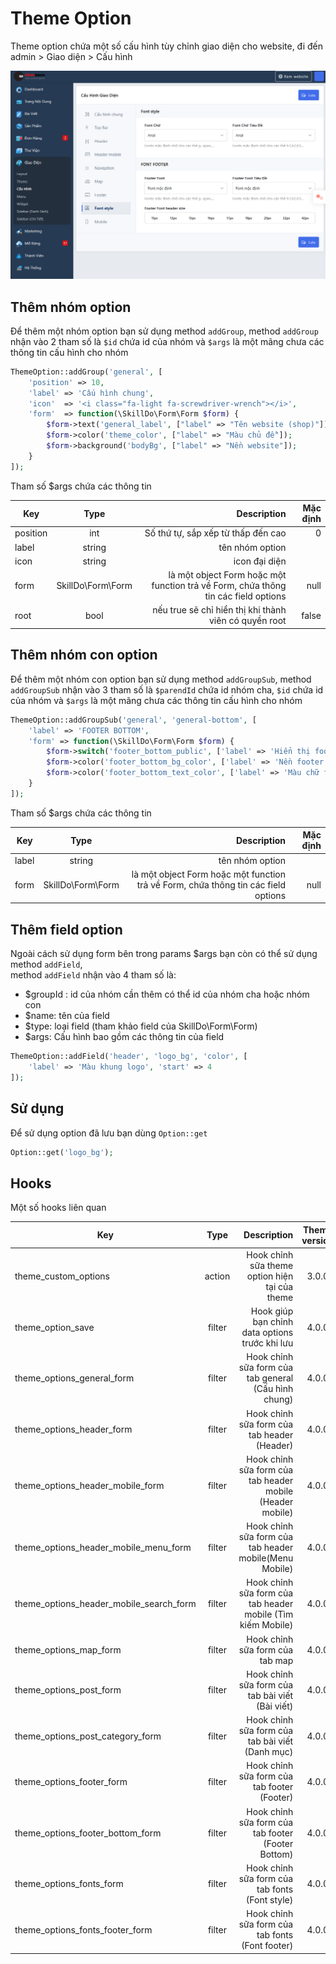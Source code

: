 # Theme Option
Theme option chứa một số cấu hình tùy chỉnh giao diện cho website, đi đến admin > Giao diện > Cấu hình
>
![img_2.png](img_2.png)

## Thêm nhóm option
Để thêm một nhóm option bạn sử dụng method `addGroup`, method `addGroup` nhận vào 2 tham số là `$id` chứa id của nhóm và `$args` là một mãng chưa các thông tin cấu hình cho nhóm
```php
ThemeOption::addGroup('general', [
    'position' => 10,
    'label' => 'Cấu hình chung',
    'icon'  => '<i class="fa-light fa-screwdriver-wrench"></i>',
    'form'  => function(\SkillDo\Form\Form $form) {
        $form->text('general_label', ["label" => "Tên website (shop)"]);
        $form->color('theme_color', ["label" => "Màu chủ đề"]);
        $form->background('bodyBg', ["label" => "Nền website"]);
    }
]);
```
Tham số $args chứa các thông tin

| Key      |       Type        |                                                                        Description | Mặc định |
|----------|:-----------------:|-----------------------------------------------------------------------------------:|---------:|
| position |        int        |                                                 Số thứ tự, sắp xếp từ thấp đến cao |        0 |
| label    |      string       |                                                                    tên nhóm option |          |
| icon     |      string       |                                                                      icon đại diện |          |
| form     | SkillDo\Form\Form | là một object Form hoặc một function trả về Form, chứa thông tin các field options |     null |
| root     |       bool        |                              nếu true sẽ chỉ hiển thị khi thành viên có quyền root |    false |

## Thêm nhóm con option
Để thêm một nhóm con option bạn sử dụng method `addGroupSub`, method `addGroupSub` nhận vào 3 tham số là `$parendId` chứa id nhóm cha, `$id` chứa id của nhóm và `$args` là một mãng chưa các thông tin cấu hình cho nhóm
```php
ThemeOption::addGroupSub('general', 'general-bottom', [
    'label' => 'FOOTER BOTTOM',
    'form' => function(\SkillDo\Form\Form $form) {
        $form->switch('footer_bottom_public', ['label' => 'Hiển thị footer bottom', 'start' => 4, 'options' => 1]);
        $form->color('footer_bottom_bg_color', ['label' => 'Nền footer bottom', 'start' => 4]);
        $form->color('footer_bottom_text_color', ['label' => 'Màu chữ footer bottom', 'start' => 4]);
    }
]);
```

Tham số $args chứa các thông tin

| Key      |       Type        |                                                                        Description | Mặc định |
|----------|:-----------------:|-----------------------------------------------------------------------------------:|---------:|
| label    |      string       |                                                                    tên nhóm option |          |
| form     | SkillDo\Form\Form | là một object Form hoặc một function trả về Form, chứa thông tin các field options |     null |

## Thêm field option
Ngoài cách sử dụng form bên trong params $args bạn còn có thể sử dụng method `addField`,  
method `addField` nhận vào 4 tham số là:
- $groupId : id của nhóm cần thêm có thể id của nhóm cha hoặc nhóm con
- $name: tên của field
- $type: loại field (tham khảo field của SkillDo\Form\Form)
- $args: Cấu hình bao gồm các thông tin của field

```php
ThemeOption::addField('header', 'logo_bg', 'color', [
    'label' => 'Màu khung logo', 'start' => 4
]);
```
## Sử dụng
Để sử dụng option đã lưu bạn dùng `Option::get`
```php
Option::get('logo_bg');
```
## Hooks
Một số hooks liên quan

| Key                                     |  Type  |                                                 Description | Theme version |
|-----------------------------------------|:------:|------------------------------------------------------------:|:-------------:|
| theme_custom_options                    | action |              Hook chỉnh sữa theme option hiện tại của theme |     3.0.0     |
| theme_option_save                       | filter |              Hook giúp bạn chỉnh data options trước khi lưu |     4.0.0     |
| theme_options_general_form              | filter |        Hook chỉnh sữa form của tab general (Cấu hình chung) |     4.0.0     |
| theme_options_header_form               | filter |                 Hook chỉnh sữa form của tab header (Header) |     4.0.0     |
| theme_options_header_mobile_form        | filter |   Hook chỉnh sữa form của tab header mobile (Header mobile) |     4.0.0     |
| theme_options_header_mobile_menu_form   | filter |      Hook chỉnh sữa form của tab header mobile(Menu Mobile) |     4.0.0     |
| theme_options_header_mobile_search_form | filter | Hook chỉnh sữa form của tab header mobile (Tìm kiếm Mobile) |     4.0.0     |
| theme_options_map_form                  | filter |                             Hook chỉnh sữa form của tab map |     4.0.0     |
| theme_options_post_form                 | filter |             Hook chỉnh sữa form của tab bài viết (Bài viết) |     4.0.0     |
| theme_options_post_category_form        | filter |             Hook chỉnh sữa form của tab bài viết (Danh mục) |     4.0.0     |
| theme_options_footer_form               | filter |                 Hook chỉnh sữa form của tab footer (Footer) |     4.0.0     |
| theme_options_footer_bottom_form        | filter |          Hook chỉnh sữa form của tab footer (Footer Bottom) |     4.0.0     |
| theme_options_fonts_form                | filter |              Hook chỉnh sữa form của tab fonts (Font style) |     4.0.0     |
| theme_options_fonts_footer_form         | filter |             Hook chỉnh sữa form của tab fonts (Font footer) |     4.0.0     |

